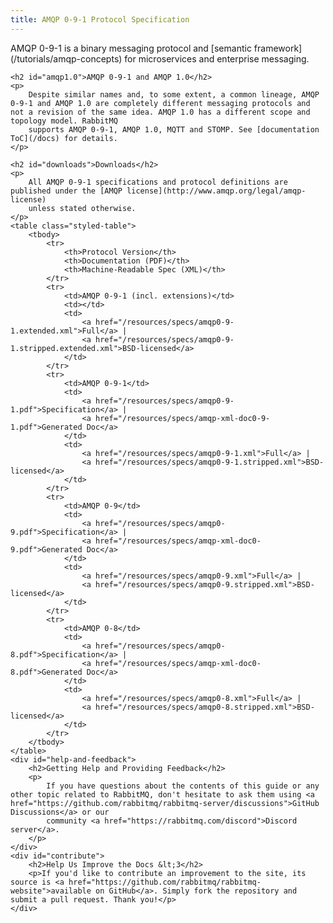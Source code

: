 ```yaml
---
title: AMQP 0-9-1 Protocol Specification
---
```

<div id="left-content">
    <p>
        AMQP 0-9-1 is a binary messaging protocol and [semantic framework](/tutorials/amqp-concepts)
        for microservices and enterprise messaging.
    </p>

    <h2 id="amqp1.0">AMQP 0-9-1 and AMQP 1.0</h2>
    <p>
        Despite similar names and, to some extent, a common lineage, AMQP 0-9-1 and AMQP 1.0 are completely different messaging protocols and not a revision of the same idea. AMQP 1.0 has a different scope and topology model. RabbitMQ
        supports AMQP 0-9-1, AMQP 1.0, MQTT and STOMP. See [documentation ToC](/docs) for details.
    </p>

    <h2 id="downloads">Downloads</h2>
    <p>
        All AMQP 0-9-1 specifications and protocol definitions are published under the [AMQP license](http://www.amqp.org/legal/amqp-license)
        unless stated otherwise.
    </p>
    <table class="styled-table">
        <tbody>
            <tr>
                <th>Protocol Version</th>
                <th>Documentation (PDF)</th>
                <th>Machine-Readable Spec (XML)</th>
            </tr>
            <tr>
                <td>AMQP 0-9-1 (incl. extensions)</td>
                <td></td>
                <td>
                    <a href="/resources/specs/amqp0-9-1.extended.xml">Full</a> |
                    <a href="/resources/specs/amqp0-9-1.stripped.extended.xml">BSD-licensed</a>
                </td>
            </tr>
            <tr>
                <td>AMQP 0-9-1</td>
                <td>
                    <a href="/resources/specs/amqp0-9-1.pdf">Specification</a> |
                    <a href="/resources/specs/amqp-xml-doc0-9-1.pdf">Generated Doc</a>
                </td>
                <td>
                    <a href="/resources/specs/amqp0-9-1.xml">Full</a> |
                    <a href="/resources/specs/amqp0-9-1.stripped.xml">BSD-licensed</a>
                </td>
            </tr>
            <tr>
                <td>AMQP 0-9</td>
                <td>
                    <a href="/resources/specs/amqp0-9.pdf">Specification</a> |
                    <a href="/resources/specs/amqp-xml-doc0-9.pdf">Generated Doc</a>
                </td>
                <td>
                    <a href="/resources/specs/amqp0-9.xml">Full</a> |
                    <a href="/resources/specs/amqp0-9.stripped.xml">BSD-licensed</a>
                </td>
            </tr>
            <tr>
                <td>AMQP 0-8</td>
                <td>
                    <a href="/resources/specs/amqp0-8.pdf">Specification</a> |
                    <a href="/resources/specs/amqp-xml-doc0-8.pdf">Generated Doc</a>
                </td>
                <td>
                    <a href="/resources/specs/amqp0-8.xml">Full</a> |
                    <a href="/resources/specs/amqp0-8.stripped.xml">BSD-licensed</a>
                </td>
            </tr>
        </tbody>
    </table>
    <div id="help-and-feedback">
        <h2>Getting Help and Providing Feedback</h2>
        <p>
            If you have questions about the contents of this guide or any other topic related to RabbitMQ, don't hesitate to ask them using <a href="https://github.com/rabbitmq/rabbitmq-server/discussions">GitHub Discussions</a> or our
            community <a href="https://rabbitmq.com/discord">Discord server</a>.
        </p>
    </div>
    <div id="contribute">
        <h2>Help Us Improve the Docs &lt;3</h2>
        <p>If you'd like to contribute an improvement to the site, its source is <a href="https://github.com/rabbitmq/rabbitmq-website">available on GitHub</a>. Simply fork the repository and submit a pull request. Thank you!</p>
    </div>
</div>

